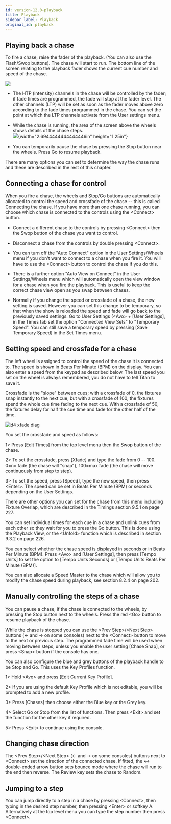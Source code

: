 ```yaml
---
id: version-12.0-playback
title: Playback
sidebar_label: Playback
original_id: playback
---
```


Playing back a chase
--------------------

To fire a chase, raise the fader of the playback. (You can also use the
Flash/Swop buttons). The chase will start to run. The bottom line of the
screen relating to the playback fader shows the current cue number and
speed of the chase.

![](/docs/images/image246.png)

-   The HTP (intensity) channels in the chase will be controlled by the
    fader; if fade times are programmed, the fade will stop at the fader
    level. The other channels (LTP) will be set as soon as the fader
    moves above zero according to the fade times programmed in the
    chase. You can set the point at which the LTP channels activate from
    the User settings menu.

-   While the chase is running, the area of the screen above the wheels
    shows details of the chase steps.\
    ![](/docs/images/image247.png){width="2.6944444444444446in"
    height="1.25in"}

-   You can temporarily pause the chase by pressing the Stop button near
    the wheels. Press Go to resume playback.

There are many options you can set to determine the way the chase runs
and these are described in the rest of this chapter.

Connecting a chase for control
------------------------------

When you fire a chase, the wheels and Stop/Go buttons are automatically
allocated to control the speed and crossfade of the chase -- this is
called Connecting the chase. If you have more than one chase running,
you can choose which chase is connected to the controls using the
\<Connect\> button.

-   Connect a different chase to the controls by pressing \<Connect\>
    then the Swop button of the chase you want to control.

-   Disconnect a chase from the controls by double pressing \<Connect\>.

-   You can turn off the "Auto Connect" option in the User
    Settings/Wheels menu if you don't want to connect to a chase when
    you fire it. You will have to use the \<Connect\> button to control
    the chase if you do this.

-   There is a further option "Auto View on Connect" in the User
    Settings/Wheels menu which will automatically open the view window
    for a chase when you fire the playback. This is useful to keep the
    correct chase view open as you swap between chases.

-   Normally if you change the speed or crossfade of a chase, the new
    setting is saved. However you can set this change to be temporary,
    so that when the show is reloaded the speed and fade will go back to
    the previously saved settings. Go to User Settings (\<Avo\> + \[User
    Settings\], in the Times tab set the option "Connected View Sets" to
    "Temporary Speed". You can still save a temporary speed by pressing
    \[Save Temporary Speed\] in the Set Times menu.

Setting speed and crossfade for a chase
---------------------------------------

The left wheel is assigned to control the speed of the chase it is
connected to. The speed is shown in Beats Per Minute (BPM) on the
display. You can also enter a speed from the keypad as described below.
The last speed you set on the wheel is always remembered, you do not
have to tell Titan to save it.

Crossfade is the "slope" between cues; with a crossfade of 0, the
fixtures snap instantly to the next cue, but with a crossfade of 100,
the fixtures spend the whole cue time fading to the next cue. With a
crossfade of 50, the fixtures delay for half the cue time and fade for
the other half of the time.

![d4 xfade diag](/docs/images/image248.png)

You set the crossfade and speed as follows:

1\> Press \[Edit Times\] from the top level menu then the Swop button of
the chase.

2\> To set the crossfade, press \[Xfade\] and type the fade from 0 --
100. 0=no fade (the chase will "snap"), 100=max fade (the chase will
move continuously from step to step).

3\> To set the speed, press \[Speed\], type the new speed, then press
\<Enter\>. The speed can be set in Beats Per Minute (BPM) or seconds
depending on the User Settings.

There are other options you can set for the chase from this menu
including Fixture Overlap, which are described in the Timings section
9.5.1 on page 227.

You can set individual times for each cue in a chase and unlink cues
from each other so they wait for you to press the Go button. This is
done using the Playback View, or the \<Unfold\> function which is
described in section 9.3.2 on page 226.

You can select whether the chase speed is displayed in seconds or in
Beats Per Minute (BPM). Press \<Avo\> and \[User Settings\], then press
\[Tempo Units\] to set the option to \[Tempo Units Seconds\] or \[Tempo
Units Beats Per Minute (BPM)\].

You can also allocate a Speed Master to the chase which will allow you
to modify the chase speed during playback, see section 8.2.4 on page
202.

Manually controlling the steps of a chase
-----------------------------------------

You can pause a chase, if the chase is connected to the wheels, by
pressing the Stop button next to the wheels. Press the red \<Go\> button
to resume playback of the chase.

While the chase is stopped you can use the \<Prev Step\>/\<Next Step\>
buttons (← and → on some consoles) next to the \<Connect\> button to
move to the next or previous step. The programmed fade time will be used
when moving between steps, unless you enable the user setting \[Chase
Snap\], or press \<Snap\> button if the console has one.

You can also configure the blue and grey buttons of the playback handle
to be Stop and Go. This uses the Key Profiles function.

1\> Hold \<Avo\> and press \[Edit Current Key Profile\].

2\> If you are using the default Key Profile which is not editable, you
will be prompted to add a new profile.

3\> Press \[Chases\] then choose either the Blue key or the Grey key.

4\> Select Go or Stop from the list of functions. Then press \<Exit\>
and set the function for the other key if required.

5\> Press \<Exit\> to continue using the console.

Changing chase direction
------------------------

The \<Prev Step\>/\<Next Step\> (← and → on some consoles) buttons next
to \<Connect\> set the direction of the connected chase. If fitted, the
↔ double-ended arrow button sets bounce mode where the chase will run to
the end then reverse. The Review key sets the chase to Random.

Jumping to a step
-----------------

You can jump directly to a step in a chase by pressing \<Connect\>, then
typing in the desired step number, then pressing \<Enter\> or softkey A.
Alternatively at the top level menu you can type the step number then
press \<Connect\>.


